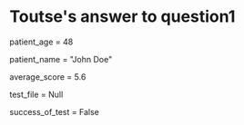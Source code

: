 # Toutse's answer to question1

patient_age = 48

patient_name = "John Doe"

average_score = 5.6

test_file = Null

success_of_test = False
